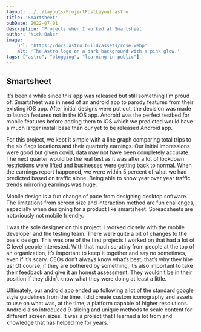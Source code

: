 ```yaml
---
layout: ../../layouts/ProjectPostLayout.astro
title: 'Smartsheet'
pubDate: 2022-07-01
description: 'Projects when I worked at Smartsheet'
author: 'Nick Baker'
image:
    url: 'https://docs.astro.build/assets/rose.webp'
    alt: 'The Astro logo on a dark background with a pink glow.'
tags: ["astro", "blogging", "learning in public"]
---
```

## Smartsheet

It’s been a while since this app was released but still something I’m proud of. Smartsheet was in need of an android app to parody features from their existing iOS app. After initial designs were put out, the decision was made to launch features not in the iOS app. Android was the perfect testbed for mobile features before adding them to iOS which we predicted would have a much larger install base than our yet to be released Android app.

For this project, we kept it simple with a line graph comparing total trips to the six flags locations and their quarterly earnings. Our initial impressions were good but given covid, data may not have been completely accurate. The next quarter would be the real test as it was after a lot of lockdown restrictions were lifted and businesses were getting back to normal. When the earnings report happened, we were within 5 percent of what we had predicted based on traffic alone. Being able to show year over year traffic trends mirroring earnings was huge.

Mobile design is a fun change of pace from designing desktop software. The limitations from screen size and interaction method are fun challenges, especially when designing for a product like smartsheet. Spreadsheets are notoriously not mobile friendly.

I was the sole designer on this project. I worked closely with the mobile developer and the testing team. There were quite a bit of changes to the basic design. This was one of the first projects I worked on that had a lot of C level people interested. With that much scrutiny from people at the top of an organization, it’s important to keep it together and say no sometimes, even if it’s scary. CEOs don’t always know what’s best, that’s why they hire us! Of course, if they are bothered by something, it’s also important to take their feedback and give it an honest assessment. They wouldn’t be in their position if they didn’t know what they were doing at least a little.

Ultimately, our android app ended up following a lot of the standard google style guidelines from the time. I did create custom iconography and assets to use on what was, at the time, a platform capable of higher resolutions. Android also introduced 9-slicing and unique methods to scale content for different screen sizes. It was a project that I learned a lot from and knowledge that has helped me for years.